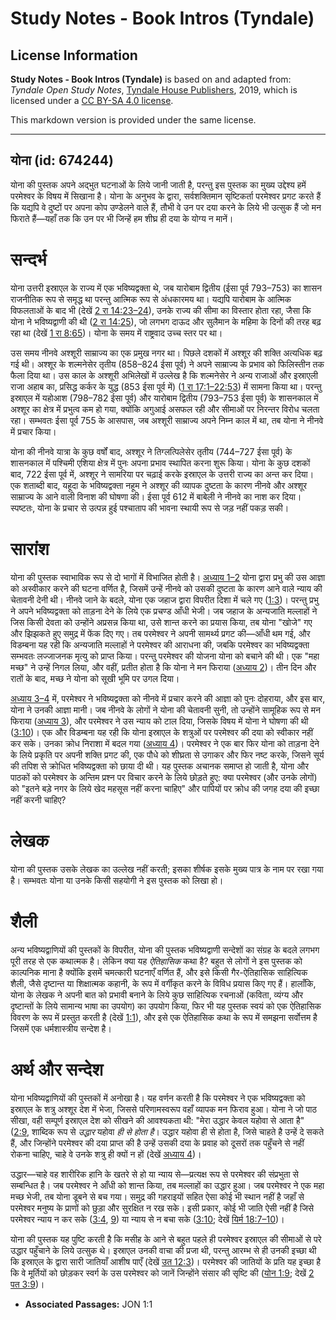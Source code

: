 # Study Notes - Book Intros (Tyndale)

## License Information

**Study Notes - Book Intros (Tyndale)** is based on and adapted from: _Tyndale Open Study Notes_, [Tyndale House Publishers](https://tyndaleopenresources.com/), 2019, which is licensed under a [CC BY-SA 4.0 license](https://creativecommons.org/licenses/by-sa/4.0/legalcode.en).

This markdown version is provided under the same license.



--------------------------------

## योना (id: 674244)

योना की पुस्तक अपने अद्भुत घटनाओं के लिये जानी जाती है, परन्तु इस पुस्तक का मुख्य उद्देश्य हमें परमेश्वर के विषय में सिखाना है। योना के अनुभव के द्वारा, सर्वशक्तिमान सृष्टिकर्ता परमेश्वर प्रगट करते हैं कि यद्यपि वे दुष्टों पर अपना कोप उण्डेलने वाले हैं, तौभी वे उन पर दया करने के लिये भी उत्सुक हैं जो मन फिराते हैं—यहाँ तक कि उन पर भी जिन्हें हम शीघ्र ही दया के योग्य न मानें।

सन्दर्भ
=======

योना उत्तरी इस्राएल के राज्य में एक भविष्यद्वक्ता थे, जब यारोबाम द्वितीय (ईसा पूर्व 793–753\) का शासन राजनीतिक रूप से समृद्ध था परन्तु आत्मिक रूप से अंधकारमय था। यद्यपि यारोबाम के आत्मिक विफलताओं के बाद भी (देखें [2 रा 14:23–24](https://ref.ly/2Kgs14:23-2Kgs14:24)), उनके राज्य की सीमा का विस्तार होता रहा, जैसा कि योना ने भविष्यद्वाणी की थी ([2 रा 14:25](https://ref.ly/2Kgs14:25)), जो लगभग दाऊद और सुलैमान के महिमा के दिनों की तरह बढ़ रहा था (देखें [1 रा 8:65](https://ref.ly/1Kgs8:65))। योना के समय में राष्ट्रवाद उच्च स्तर पर था।

उस समय नीनवे अश्शूरी साम्राज्य का एक प्रमुख नगर था। पिछले दशकों में अश्शूर की शक्ति अत्यधिक बढ़ गई थी। अश्शूर के शल्मनेसेर तृतीय (858–824 ईसा पूर्व) ने अपने साम्राज्य के प्रभाव को फिलिस्तीन तक फैला दिया था। उस काल के अश्शूरी अभिलेखों में उल्लेख है कि शल्मनेसेर ने अन्य राजाओं और इस्राएली राजा अहाब का, प्रसिद्ध कर्कर के युद्ध (853 ईसा पूर्व में) ([1 रा 17:1–22:53](https://ref.ly/1Kgs17:1-1Kgs22:53)) में सामना किया था। परन्तु इस्राएल में यहोआश (798–782 ईसा पूर्व) और यारोबाम द्वितीय (793–753 ईसा पूर्व) के शासनकाल में अश्शूर का क्षेत्र में प्रभुत्व कम हो गया, क्योंकि अगुआई असफल रही और सीमाओं पर निरन्तर विरोध चलता रहा। सम्भवतः ईसा पूर्व 755 के आसपास, जब अश्शूरी साम्राज्य अपने निम्न काल में था, तब योना ने नीनवे में प्रचार किया।

योना की नीनवे यात्रा के कुछ वर्षों बाद, अश्शूर ने तिग्लत्पिलेसेर तृतीय (744–727 ईसा पूर्व) के शासनकाल में पश्चिमी एशिया क्षेत्र में पुनः अपना प्रभाव स्थापित करना शुरू किया। योना के कुछ दशकों बाद, 722 ईसा पूर्व में, अश्शूर ने सामरिया पर चढ़ाई करके इस्राएल के उत्तरी राज्य का अन्त कर दिया। एक शताब्दी बाद, यहूदा के भविष्यद्वक्ता नहूम ने अश्शूर की व्यापक दुष्टता के कारण नीनवे और अश्शूर साम्राज्य के आने वाली विनाश की घोषणा की। ईसा पूर्व 612 में बाबेली ने नीनवे का नाश कर दिया। स्पष्टतः, योना के प्रचार से उत्पन्न हुई पश्चाताप की भावना स्थायी रूप से जड़ नहीं पकड़ सकी।

सारांश
======

योना की पुस्तक स्वाभाविक रूप से दो भागों में विभाजित होती है। [अध्याय 1–2](https://ref.ly/Jonah1:1-Jonah2:10) योना द्वारा प्रभु की उस आज्ञा को अस्वीकार करने की घटना वर्णित है, जिसमें उन्हें नीनवे को उसकी दुष्टता के कारण आने वाले न्याय की चेतावनी देनी थी। नीनवे जाने के बदले, योना एक जहाज द्वारा विपरीत दिशा में चले गए ([1:3](https://ref.ly/Jonah1:3))। परन्तु प्रभु ने अपने भविष्यद्वक्ता को ताड़ना देने के लिये एक प्रचण्ड आँधी भेजी। जब जहाज के अन्यजाति मल्लाहों ने जिस किसी देवता को उन्होंने अप्रसन्न किया था, उसे शान्त करने का प्रयास किया, तब योना "खोजे" गए और झिझकते हुए समुद्र में फेंक दिए गए। तब परमेश्वर ने अपनी सामर्थ्य प्रगट की—आँधी थम गई, और विडम्बना यह रही कि अन्यजाति मल्लाहों ने परमेश्वर की आराधना की, जबकि परमेश्वर का भविष्यद्वक्ता सम्भवतः लज्जाजनक मृत्यु को प्राप्त किया। परन्तु परमेश्वर की योजना योना को बचाने की थी। एक "महा मच्छ" ने उन्हें निगल लिया, और वहीं, प्रतीत होता है कि योना ने मन फिराया ([अध्याय 2](https://ref.ly/Jonah2:1-Jonah2:10))। तीन दिन और रातों के बाद, मच्छ ने योना को सूखी भूमि पर उगल दिया।

[अध्याय 3–4](https://ref.ly/Jonah3:1-Jonah4:11) में, परमेश्वर ने भविष्यद्वक्ता को नीनवे में प्रचार करने की आज्ञा को पुनः दोहराया, और इस बार, योना ने उनकी आज्ञा मानी। जब नीनवे के लोगों ने योना की चेतावनी सुनी, तो उन्होंने सामूहिक रूप से मन फिराया ([अध्याय 3](https://ref.ly/Jonah3:1-Jonah3:10)), और परमेश्वर ने उस न्याय को टाल दिया, जिसके विषय में योना ने घोषणा की थी ([3:10](https://ref.ly/Jonah3:10))। एक और विडम्बना यह रही कि योना इस्राएल के शत्रुओं पर परमेश्वर की दया को स्वीकार नहीं कर सके। उनका क्रोध निराशा में बदल गया ([अध्याय 4](https://ref.ly/Jonah4:1-Jonah4:11))। परमेश्वर ने एक बार फिर योना को ताड़ना देने के लिये प्रकृति पर अपनी शक्ति प्रगट की, एक पौधे को शीघ्रता से उगाकर और फिर नष्ट करके, जिसने सूर्य की तपिश से क्रोधित भविष्यद्वक्ता को छाया दी थी। यह पुस्तक अचानक समाप्त हो जाती है, योना और पाठकों को परमेश्वर के अन्तिम प्रश्न पर विचार करने के लिये छोड़ते हुए: क्या परमेश्वर (और उनके लोगों) को "इतने बड़े नगर के लिये खेद महसूस नहीं करना चाहिए" और पापियों पर क्रोध की जगह दया की इच्छा नहीं करनी चाहिए?

लेखक
====

योना की पुस्तक उसके लेखक का उल्लेख नहीं करती; इसका शीर्षक इसके मुख्य पात्र के नाम पर रखा गया है। सम्भवतः योना या उनके किसी सहयोगी ने इस पुस्तक को लिखा हो।

शैली
====

अन्य भविष्यद्वाणियों की पुस्तकों के विपरीत, योना की पुस्तक भविष्यद्वाणी सन्देशों का संग्रह के बदले लगभग पूरी तरह से एक कथात्मक है। लेकिन क्या यह *ऐतिहासिक* कथा है? बहुत से लोगों ने इस पुस्तक को काल्पनिक माना है क्योंकि इसमें चमत्कारी घटनाएँ वर्णित हैं, और इसे किसी गैर\-ऐतिहासिक साहित्यिक शैली, जैसे दृष्टान्त या शिक्षात्मक कहानी, के रूप में वर्गीकृत करने के विविध प्रयास किए गए हैं। हालाँकि, योना के लेखक ने अपनी बात को प्रभावी बनाने के लिये कुछ साहित्यिक रचनाओं (कविता, व्यंग्य और दृष्टान्तों के लिये सामान्य भाषा का उपयोग) का उपयोग किया, फिर भी यह पुस्तक स्वयं को एक ऐतिहासिक विवरण के रूप में प्रस्तुत करती है (देखें [1:1](https://ref.ly/Jonah1:1)), और इसे एक ऐतिहासिक कथा के रूप में समझना सर्वोत्तम है जिसमें एक धर्मशास्त्रीय सन्देश है।

अर्थ और सन्देश
==============

योना भविष्यद्वाणियों की पुस्तकों में अनोखा है। यह वर्णन करती है कि परमेश्वर ने एक भविष्यद्वक्ता को इस्राएल के शत्रु अश्शूर देश में भेजा, जिससे परिणामस्वरूप वहाँ व्यापक मन फिराव हुआ। योना ने जो पाठ सीखा, वही सम्पूर्ण इस्राएल देश को सीखने की आवश्यकता थी: "मेरा उद्धार केवल यहोवा से आता है" ([2:9](https://ref.ly/Jonah2:9), शाब्दिक रूप से *उद्धार* यहोवा *ही से होता है*। उद्धार यहोवा ही से होता है, जिसे चाहते है उन्हें दे सकते हैं, और जिन्होंने परमेश्वर की दया प्राप्त की है उन्हें उसकी दया के प्रवाह को दूसरों तक पहुँचने से नहीं रोकना चाहिए, चाहे वे उनके शत्रु ही क्यों न हों (देखें [अध्याय 4](https://ref.ly/Jonah4:1-Jonah4:11))।

उद्धार—चाहे वह शारीरिक हानि के खतरे से हो या न्याय से—प्रत्यक्ष रूप से परमेश्वर की संप्रभुता से सम्बन्धित है। जब परमेश्वर ने आँधी को शान्त किया, तब मल्लाहों का उद्धार हुआ। जब परमेश्वर ने एक महा मच्छ भेजी, तब योना डूबने से बच गया। समुद्र की गहराइयों सहित ऐसा कोई भी स्थान नहीं है जहाँ से परमेश्वर मनुष्य के प्राणों को छुड़ा और सुरक्षित न रख सके। इसी प्रकार, कोई भी जाति ऐसी नहीं है जिसे परमेश्वर न्याय न कर सके ([3:4](https://ref.ly/Jonah3:4), [9](https://ref.ly/Jonah3:9)) या न्याय से न बचा सके ([3:10](https://ref.ly/Jonah3:10); देखें [यिर्म 18:7–10](https://ref.ly/Jer18:7-Jer18:10))।

योना की पुस्तक यह पुष्टि करती है कि मसीह के आने से बहुत पहले ही परमेश्वर इस्राएल की सीमाओं से परे उद्धार पहुँचाने के लिये उत्सुक थे। इस्राएल उनकी वाचा की प्रजा थी, परन्तु आरम्भ से ही उनकी इच्छा थी कि इस्राएल के द्वारा सारी जातियाँ आशीष पाएँ (देखें [उत 12:3](https://ref.ly/Gen12:3))। परमेश्वर की जातियों के प्रति यह इच्छा है कि वे मूर्तियों को छोड़कर स्वर्ग के उस परमेश्वर को जानें जिन्होंने संसार की सृष्टि की ([योन 1:9](https://ref.ly/Jonah1:9); देखें [2 पत 3:9](https://ref.ly/2Pet3:9))।

* **Associated Passages:** JON 1:1


